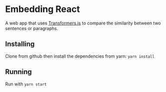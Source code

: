 # Embedding React

A web app that uses [Transformers.js](https://huggingface.co/docs/transformers.js/index) to compare the similarity between two sentences or paragraphs.

## Installing

Clone from github then install the dependencies from yarn: `yarn install`

## Running

Run with `yarn start`